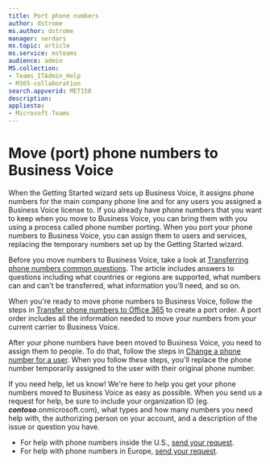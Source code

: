 ```yaml
---
title: Port phone numbers
author: dstrome 
ms.author: dstrome
manager: serdars
ms.topic: article
ms.service: msteams
audience: admin
MS.collection: 
- Teams_ITAdmin_Help
- M365-collaboration
search.appverid: MET150
description: 
appliesto: 
- Microsoft Teams
---
```


# Move (port) phone numbers to Business Voice

When the Getting Started wizard sets up Business Voice, it assigns phone numbers for the main company phone line and for any users you assigned a Business Voice license to. If you already have phone numbers that you want to keep when you move to Business Voice, you can bring them with you using a process called phone number porting. When you port your phone numbers to Business Voice, you can assign them to users and services, replacing the temporary numbers set up by the Getting Started wizard.

Before you move numbers to Business Voice, take a look at [Transferring phone numbers common questions](../transferring-phone-numbers-common-questions.md). The article includes answers to questions including what countries or regions are supported, what numbers can and can't be transferred, what information you'll need, and so on.

When you're ready to move phone numbers to Business Voice, follow the steps in [Transfer phone numbers to Office 365](../transfer-phone-numbers-to-office-365.md) to create a port order. A port order includes all the information needed to move your numbers from your current carrier to Business Voice.

After your phone numbers have been moved to Business Voice, you need to assign them to people. To do that, follow the steps in [Change a phone number for a user](../assign-change-or-remove-a-phone-number-for-a-user.md#change-a-phone-number-for-a-user). When you follow these steps, you'll replace the phone number temporarily assigned to the user with their original phone number.

If you need help, let us know! We're here to help you get your phone numbers moved to Business Voice as easy as possible. When you send us a request for help, be sure to include your organization ID (eg. ***contoso***.onmicrosoft.com), what types and how many numbers you need help with, the authorizing person on your account, and a description of the issue or question you have.

- For help with phone numbers inside the U.S., [send your request](mailto:ptn@microsoft.com).
- For help with phone numbers in Europe, [send your request](mailto:ptneu@microsoft.com).
